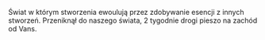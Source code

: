 Świat w którym stworzenia ewoulują przez zdobywanie esencji z innych stworzeń. Przeniknął do naszego świata, 2 tygodnie drogi pieszo na zachód od Vans.
